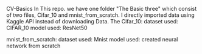CV-Basics
In This repo. we have one folder "The Basic three" which consist of two files, Cifar_10 and mnist_from_scratch. I directly imported  data using Kaggle API instead of downloading Data.
The Cifar_10:
    dataset used: CIFAR_10
    model used: ResNet50
    
mnist_from_scratch:
    dataset used: Mnist
    model used: created neural network from scratch

    
    
